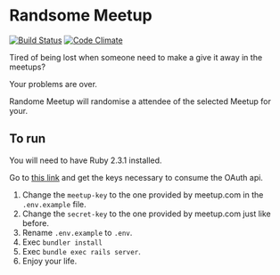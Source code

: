 # Randsome Meetup
[![Build Status](https://travis-ci.org/CaiqueMitsuoka/randsome_meetup.svg?branch=master)](https://travis-ci.org/CaiqueMitsuoka/randsome_meetup)
[![Code Climate](https://codeclimate.com/github/CaiqueMitsuoka/randsome_meetup/badges/gpa.svg)](https://codeclimate.com/github/CaiqueMitsuoka/randsome_meetup)


Tired of being lost when someone need to make a give it away in the meetups?

Your problems are over.

Randome Meetup will randomise a attendee of the selected Meetup for your.


## To run

You will need to have Ruby 2.3.1 installed.

Go to [this link](https://secure.meetup.com/pt-BR/meetup_api/oauth_consumers/) and get the keys necessary to consume the OAuth api.

1. Change the `meetup-key` to the one provided by meetup.com in the `.env.example` file.
1. Change the `secret-key` to the one provided by meetup.com just like before.
1. Rename `.env.example`  to `.env`.
1. Exec `bundler install`
1. Exec `bundle exec rails server`.
1. Enjoy your life.
